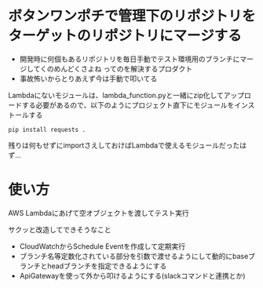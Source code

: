 # ボタンワンポチで管理下のリポジトリをターゲットのリポジトリにマージする
* 開発時に何個もあるリポジトリを毎日手動でテスト環境用のブランチにマージしてくのめんどくさよね ってのを解決するプロダクト
* 事故怖いからとりあえず今は手動で叩いてる

Lambdaにないモジュールは、lambda_function.pyと一緒にzip化してアップロードする必要があるので、以下のようにプロジェクト直下にモジュールをインストールする
```
pip install requests .
```
残りは何もせずにimportさえしておけばLambdaで使えるモジュールだったはず...

# 使い方
AWS Lambdaにあげて空オブジェクトを渡してテスト実行

サクッと改造してできそうなこと
* CloudWatchからSchedule Eventを作成して定期実行
* ブランチ名等定数化されている部分を引数で渡せるようにして動的にbaseブランチとheadブランチを指定できるようにする
* ApiGatewayを使って外から叩けるようにする(slackコマンドと連携とか)
